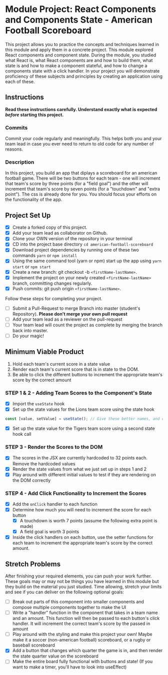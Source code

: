 # Module Project: React Components and Components State - American Football Scoreboard

This project allows you to practice the concepts and techniques learned in this
module and apply them in a concrete project. This module explored React
components and component state. During the module, you studied what React is,
what React components are and how to build them, what state is and how to make a
component stateful, and how to change a components state with a click handler.
In your project you will demonstrate proficiency of these subjects and
principles by creating an application using each of these.

## Instructions

**Read these instructions carefully. Understand exactly what is expected
_before_ starting this project.**

### Commits

Commit your code regularly and meaningfully. This helps both you and your team
lead in case you ever need to return to old code for any number of reasons.

### Description

In this project, you build an app that diplays a scoreboard for an american
football game. There will be two buttons for each team - one will increment that
team's score by three points (for a "field goal") and the other will increment
that team's score by seven points (for a "touchdown" and "extra point"). The css
is already done for you. You should focus your efforts on the functionality of
the app.

## Project Set Up

- [x] Create a forked copy of this project.
- [x] Add your team lead as collaborator on Github.
- [x] Clone your OWN version of the repository in your terminal
- [x] CD into the project base directory `cd american-football-scoreboard`
- [x] Download project dependencies by running one of these two commands `yarn`
      or `npm install`
- [x] Using the same command tool (yarn or npm) start up the app using
      `yarn start` or `npm start`
- [x] Create a new branch: git checkout -b `<firstName-lastName>`.
- [x] Implement the project on your newly created `<firstName-lastName>` branch,
      committing changes regularly.
- [x] Push commits: git push origin `<firstName-lastName>`.

Follow these steps for completing your project.

- [ ] Submit a Pull-Request to merge <firstName-lastName> Branch into master
      (student's Repository). **Please don't merge your own pull request**
- [ ] Add your team lead as a reviewer on the pull-request
- [ ] Your team lead will count the project as complete by merging the branch
      back into master.
- [ ] Do your magic!

## Minimum Viable Product

1. Hold each team's current score in a state value
2. Render each team's current score that is in state to the DOM.
3. Be able to click the different buttons to increment the appropriate team's
   score by the correct amount

### STEP 1 & 2 - Adding Team Scores to the Component's State

- [x] Import the `useState` hook
- [x] Set up the state values for the Lions team score using the state hook

```js
const [value, setValue] = useState(); // Give these better names, and decide whether you want to pass an initial score into the state hook as the initialValue
```

- [x] Set up the state value for the Tigers team score using a second state hook
      call

### STEP 3 - Render the Scores to the DOM

- [x] The scores in the JSX are currently hardcoded to 32 points each. Remove
      the hardcoded values
- [x] Render the state values from what we just set up in steps 1 and 2
- [x] Play around with different initial values to test if they are rendering on
      the DOM correctly

### STEP 4 - Add Click Functionality to Increment the Scores

- [x] Add the `onClick` handler to each function
- [x] Determine how much you will need to increment the score for each button
  - [x] A touchdown is worth 7 points (assume the following extra point is made)
  - [x] A field goal is worth 3 points
- [x] Inside the click handlers on each button, use the setter functions for
      each team to increment the appropriate team's score by the correct amount.

## Stretch Problems

After finishing your required elements, you can push your work further. These
goals may or may not be things you have learned in this module but they build on
the material you just studied. Time allowing, stretch your limits and see if you
can deliver on the following optional goals:

- [ ] Break out parts of this component into smaller components and compose
      multiple components together to make the UI
- [ ] Write a "handler" function in the component that takes in a team name and
      an amount. This function will then be passed to each button's click
      handler. It will increment the correct team's score by the passed in
      amount
- [ ] Play around with the styling and make this project your own! Maybe make it
      a soccer (non-american football) scoreboard, or a rugby or baseball
      scoreboard
- [x] Add a button that changes which quarter the game is in, and then render
      the state quarter value on the scoreboard
- [ ] Make the entire board fully functional with buttons and state! (If you
      want to make a timer, you'll have to look into useEffect)
